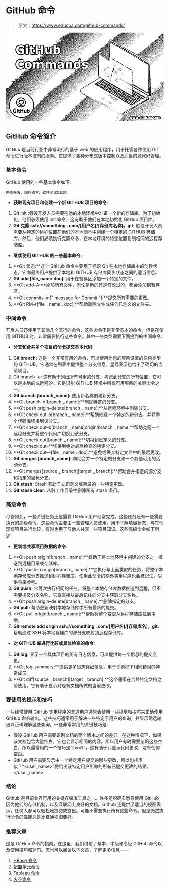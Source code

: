 # GitHub 命令

> 原文：<https://www.educba.com/github-commands/>

![GitHub-Commands](img/7615fde9689eb59c0ac78273fb9f8a61.png)



## GitHub 命令简介

GitHub 是当前行业中非常流行的基于 web 的应用程序，用于托管各种使用 GIT 命令进行版本控制的服务。它提供了各种分布式版本控制以及适当的源代码管理。

### 基本命令

GitHub 使用的一些基本命令如下:

<small>网页开发、编程语言、软件测试&其他</small>

*   **获取现有项目和创建一个新 GITHUB 项目的命令**:

1.  Git init :假设开发人员需要在他的本地环境中准备一个新的存储库。为了初始化，他们必须使用 init 命令，这有助于他们在本地初始化 GitHub 项目库。
2.  **Git 克隆 ssh://something . com/[用户名]/[存储库名称]。git:** 假设开发人员需要从特定的远程位置在他们的本地副本中创建一个特定的 GITHUB 存储库。然后，他们必须执行克隆命令，在本地环境的特定位置复制相同的远程存储库。

*   **继续使用 GITHUB 的一些基本命令:**

1.  **Git 状态:**这个 GitHub 命令主要用于标识 Git 在本地存储库中的创建状态。它向最终用户提供了本地和 GITHUB 存储库同步状态之间的适当信息。
2.  **Git add [file_name.doc]:** 用于在暂存区添加一个特定的文件。
3.  **Git add–A:**添加所有文件，无论是新的还是修改过的，都会添加到暂存区。
4.  **Git commits–m[" message for Commit "]:**提交所有需要的更改。
5.  **Git RM–r[file _ name . doc]:**帮助删除文件或任何已定义的文件夹。

### 中间命令

开发人员还使用了其他几个流行的命令，这些命令不是非常基本的命令，但是在使用 GITHUB 时，非常需要执行这些命令。其中一些类型需要下面提到的中间命令:

*   **分支和合并多个项目的命令提交基本代码**:

1.  **Git branch:** 这是一个非常有用的命令，可以使用为您的项目设置的任何类型的 GITHUB。它通常在列表中提供整个分支信息。星号表示也给出了确切的当前项目。
2.  Git branch -a: 这有助于列出所有可用的分支，考虑到分支的所有位置，它可以是本地的或远程的。它是识别 GITHUB 环境中所有可用项目的关键命令之一。
3.  **Git branch [branch_name]:** 使用新名称创建新分支。
4.  **Git branch–d[branch _ name]:**删除特定的分支。
5.  **Git push origin–delete[branch _ name]:**从远程环境中删除分支。
6.  **Git check out-b[branch _ name]:**帮助创建一个特定的新分支，并将整个代码库切换到该分支。
7.  **Git check out–b[branch _ name]origin/branch _ name:**帮助克隆一个远程分支并将整个代码库切换到该分支。
8.  **Git check out[branch _ name]:**切换到已定义的分支。
9.  **Git check out–**切换到绝对最后检查的特定分支。
10.  **Git check out—[file _ name . doc]:**避免或丢弃特定文件中的最后更改。
11.  **Git merges [branch_name]:** 帮助合并一个特定的分支和一个其他可用的活动分支。
12.  **Git merges[source _ branch][target _ branch]:**帮助合并指定的源分支和指定的目标分支。
13.  **Git stash:** Stash 有助于立即定义脏目录的一些特定更改。
14.  **Git stash clear:** 从脏工作目录中删除所有 stash 条目。

### 高级命令

尽管如此，一些关键任务还是需要 GitHub 用户经常完成。这些任务还有一些需要执行的高级命令，这些命令主要由一些管理人员使用，用于了解项目状态，与其他现有项目进行比较，有时也用于与他人共享一些项目知识。这些高级命令如下所述:

*   **更新或共享项目数据的命令**:

1.  **Git push origin[branch _ name]:**有助于将本地环境中创建的分支之一推送到远程目录或存储库。
2.  **Git push–u origin[branch _ name]:**它执行与上面类似的任务，将整个本地存储库分支推送到远程存储库，使用此命令的额外实用程序也会被记住，以供将来参考。
3.  **Git push:** 它再次执行相同的任务，将整个本地存储库数据推送到远程，但不需要提及分支名称，它将直接从最后记住的分支中获取分支名称。
4.  **Git push origin–delete[branch _ name]:**删除指定的分支。
5.  **Git pull:** 帮助更新映射本地存储库中所有最新的提交。
6.  **Git pull origin[branch _ name]:**帮助将整个变更从远程存储库拉到本地。
7.  **Git remote add origin ssh://something . com/[用户名]/[存储库名]。git:** 帮助通过 SSH 将本地存储库的源分支映射到远程存储库。

*   **对 GITHUB 库进行比较或具体检查的命令**:

1.  **Git log:** 显示一个具体项目的所有日志信息，可以提供每一个信息的提交变更。
2.  **Git log-summary:**提供更多日志详细信息，用于识别犯下相同错误的特定成员。
3.  **Git diff[source _ branch][target _ branch]:**这个通常在合并特定文档之前使用。它有助于显示对现有文档所做的当前更改。

### 要使用的提示和技巧

一些经常使用 GitHub 实用程序的普通用户通常会使用一些提示和技巧来正确使用 GitHub 命令输出。这些技巧通常用于解决一些特定于用户的查询，并显示筛选输出以正确理解这些查询。一些非常常用的关键技巧是:

*   假设 GitHub 用户需要识别文档的两个版本之间的差异。在这种情况下，如果该文档包含大量空白，它也会显示相同的内容。所以用户有时需要忽略这些空白，所以最常用的一个技巧是？w=1 '，这有助于只显示代码更改，没有任何空白。
*   GitHub 用户需要显示由一个特定用户提交的那些更改，所以包括类似？“<user_name>”将给出该特定用户所做的所有已提交更改的结果。</user_name>

### 结论

Github 是目前业界可用的关键存储库工具之一。许多组织确实愿意使用 GitHub，因为他们的存储机制，以及互联网上良好的文档。Github 还提供了适当的视图表示，任何人都可以轻松地提交或签出。可能不需要执行所有这些命令。但是仍然执行命令的性能总是比普通视图要好。

### 推荐文章

这是 GitHub 命令的指南。在这里，我们讨论了基本、中级和高级 GitHub 命令以及使用技巧和窍门。您也可以阅读以下文章，了解更多信息——

1.  [HBase 命令](https://www.educba.com/hbase-commands/)
2.  [配置单元命令](https://www.educba.com/hive-command/)
3.  [Tableau 命令](https://www.educba.com/tableau-commands/)
4.  [火花命令](https://www.educba.com/spark-commands/)





